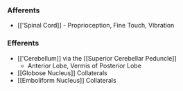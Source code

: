 ### Afferents
- [['Spinal Cord]] - Proprioception, Fine Touch, Vibration
### Efferents
- [['Cerebellum]] via the [[Superior Cerebellar Peduncle]]
	- Anterior Lobe, Vermis of Posterior Lobe
- [[Globose Nucleus]] Collaterals
- [[Emboliform Nucleus]] Collaterals